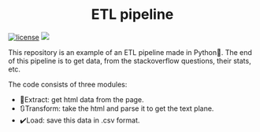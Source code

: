 <h1 align="center">ETL pipeline</h1>

[![license](https://img.shields.io/github/license/EnzoVallejos/Stackoverflow-ETLpipeline)](https://github.com/EnzoVallejos/Stackoverflow-ETLpipeline/blob/master/LICENSE.md)
<img src="https://www.codefactor.io/Content/badges/APlus.svg">

This repository is an example of an ETL pipeline made in Python:snake:.
The end of this pipeline is to get data, from the stackoverflow questions, their stats, etc.

The code consists of three modules:

- :page_with_curl:Extract: get html data from the page.
- :arrows_clockwise:Transform: take the html and parse it to get the text plane.
- :heavy_check_mark:Load: save this data in .csv format.
